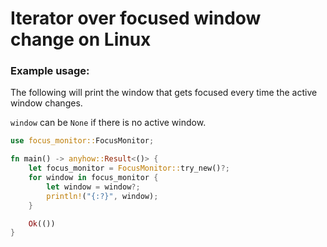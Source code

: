 # Iterator over focused window change on Linux

### Example usage:

The following will print the window that gets focused every time the active window changes.

`window` can be `None` if there is no active window.

```rust
use focus_monitor::FocusMonitor;

fn main() -> anyhow::Result<()> {
    let focus_monitor = FocusMonitor::try_new()?;
    for window in focus_monitor {
        let window = window?;
        println!("{:?}", window);
    }

    Ok(())
}
```
